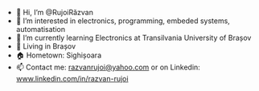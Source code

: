 - 👋 Hi, I’m @RujoiRăzvan
- 👀 I’m interested in electronics, programming, embeded systems, automatisation
- 🌱 I’m currently learning Electronics at Transilvania University of Brașov
- 📍   Living in Brașov
- 🏠 Hometown: Sighișoara
- 📫 Contact me: razvanrujoi@yahoo.com or on Linkedin: www.linkedin.com/in/razvan-rujoi


